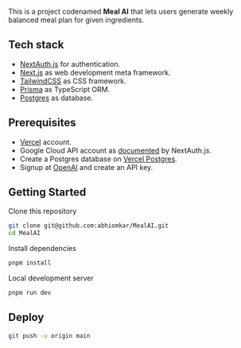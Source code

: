 This is a project codenamed **Meal AI** that lets users generate weekly balanced meal plan for given ingredients.

## Tech stack

- [NextAuth.js](https://next-auth.js.org) for authentication.
- [Next.js](https://nextjs.org) as web development meta framework.
- [TailwindCSS](https://tailwindcss.com) as CSS framework.
- [Prisma](https://www.prisma.io) as TypeScript ORM.
- [Postgres](https://www.postgresql.org) as database.

## Prerequisites

- [Vercel](https://vercel.com) account.
- Google Cloud API account as [documented](https://next-auth.js.org/providers/google) by NextAuth.js.
- Create a Postgres database on [Vercel Postgres](https://vercel.com/docs/storage/vercel-postgres/quickstart).
- Signup at [OpenAI](https://openai.com) and create an API key.

## Getting Started

Clone this repository

```bash
git clone git@github.com:abhiomkar/MealAI.git
cd MealAI
```

Install dependencies

```bash
pnpm install
```

Local development server

```bash
pnpm run dev
```

## Deploy

```bash
git push -u origin main
```
